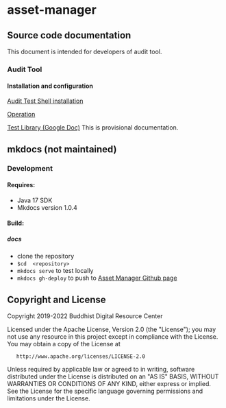# asset-manager

## Source code documentation
This document is intended for developers of audit tool.
### Audit Tool
#### Installation and configuration

[Audit Test Shell installation](audittool/audit-test-shell/Install-1.0-alpha.md)

[Operation](audittool/audit-test-shell/AuditToolOperation-1.0-alpha.md)

[Test Library (Google Doc)](https://docs.google.com/document/d/1TrjUdoLJd5N90d1vWloRqNrlC144-DPfLrClOLsbhVg/edit?usp=sharing) This is provisional documentation.

## mkdocs (not maintained)
### Development
#### Requires:
- Java 17 SDK
- Mkdocs version 1.0.4

#### Build:
##### docs
- clone the repository
- `$cd  <repository>`
- `mkdocs serve` to test locally
- `mkdocs gh-deploy` to push to [Asset Manager Github page](https://buda-base.github.io/asset-manager)

## Copyright and License
   Copyright 2019-2022 Buddhist Digital Resource Center

   Licensed under the Apache License, Version 2.0 (the "License");
   you may not use any resource in this project except in compliance with the License.
   You may obtain a copy of the License at

       http://www.apache.org/licenses/LICENSE-2.0

   Unless required by applicable law or agreed to in writing, software
   distributed under the License is distributed on an "AS IS" BASIS,
   WITHOUT WARRANTIES OR CONDITIONS OF ANY KIND, either express or implied.
   See the License for the specific language governing permissions and
   limitations under the License.
